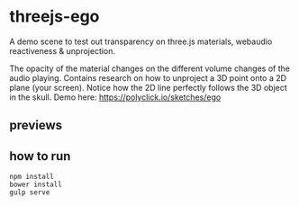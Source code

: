 # threejs-ego
A demo scene to test out transparency on three.js materials, webaudio reactiveness & unprojection.

The opacity of the material changes on the different volume changes of the audio playing.
Contains research on how to unproject a 3D point onto a 2D plane (your screen).
Notice how the 2D line perfectly follows the 3D object in the skull.
Demo here: https://polyclick.io/sketches/ego

## previews

## how to run
```
npm install
bower install
gulp serve
```
